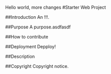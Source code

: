
Hello world, more changes
#Starter Web Project

##Introduction
An !!!.

##Purpose
A purpose.asdfasdf

##How to contribute

##Deployment
Depploy!

##Description

##Copyright
Copyright notice.
